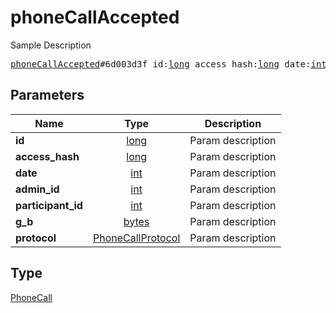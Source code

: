 # phoneCallAccepted

Sample Description

<pre>
<a href="../constructor/phoneCallAccepted.md">phoneCallAccepted</a>#6d003d3f id:<a href="../type/long.md">long</a> access_hash:<a href="../type/long.md">long</a> date:<a href="../type/int.md">int</a> admin_id:<a href="../type/int.md">int</a> participant_id:<a href="../type/int.md">int</a> g_b:<a href="../type/bytes.md">bytes</a> protocol:<a href="../type/PhoneCallProtocol.md">PhoneCallProtocol</a> = <a href="../type/PhoneCall.md">PhoneCall</a>;</pre>
## Parameters

| Name | Type | Description |
|------|:----:|-------------|
| **id** | <a href="../type/long.md">long</a> | Param description |
| **access_hash** | <a href="../type/long.md">long</a> | Param description |
| **date** | <a href="../type/int.md">int</a> | Param description |
| **admin_id** | <a href="../type/int.md">int</a> | Param description |
| **participant_id** | <a href="../type/int.md">int</a> | Param description |
| **g_b** | <a href="../type/bytes.md">bytes</a> | Param description |
| **protocol** | <a href="../type/PhoneCallProtocol.md">PhoneCallProtocol</a> | Param description |

## Type

<a href="../type/PhoneCall.md">PhoneCall</a>
